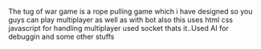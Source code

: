 The tug of war game is a rope pulling game which i have designed so you guys can play multiplayer as well as with bot also this uses html css javascript for handling multiplayer used socket thats it..Used AI for debuggin and some other stuffs
